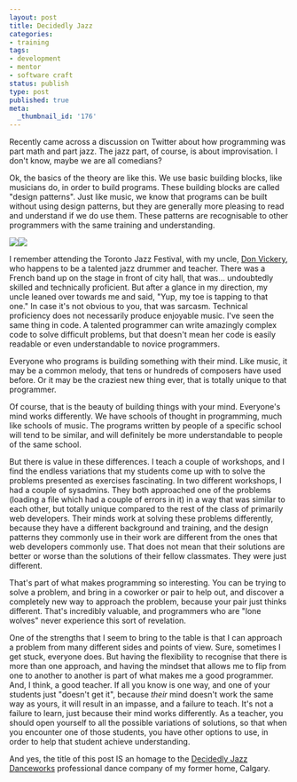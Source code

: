 ```yaml
---
layout: post
title: Decidedly Jazz
categories:
- training
tags:
- development
- mentor
- software craft
status: publish
type: post
published: true
meta:
  _thumbnail_id: '176'
---
```

Recently came across a discussion on Twitter about how programming 
was part math and part jazz.  The jazz part, of course, is about 
improvisation.  I don't know, maybe we are all comedians?

Ok, the basics of the theory are like this.  We use basic building 
blocks, like musicians do, in order to build programs.  These building 
blocks are called "design patterns".  Just like music, we know that 
programs can be built without using design patterns, but they are 
generally more pleasing to read and understand if we do use them. 
These patterns are recognisable to other programmers with the same 
training and understanding.
   
[![](http://ws-na.amazon-adsystem.com/widgets/q?_encoding=UTF8&ASIN=0201633612&Format=_SL110_&ID=AsinImage&MarketPlace=CA&ServiceVersion=20070822&WS=1&tag=twg0f-20)](http://www.amazon.ca/gp/product/0201633612/ref=as_li_ss_il?ie=UTF8&camp=15121&creative=390961&creativeASIN=0201633612&linkCode=as2&tag=twg0f-20)![](http://ir-ca.amazon-adsystem.com/e/ir?t=twg0f-20&l=as2&o=15&a=0201633612)
   

I remember attending the Toronto Jazz Festival, with my uncle, 
[Don Vickery](https://itunes.apple.com/ca/album/alone-together/id653166238),
 who happens to be a talented jazz drummer and teacher. There was a French band up on the stage in front of city hall, that 
was... undoubtedly skilled and technically proficient.  But after a 
glance in my direction, my uncle leaned over towards me and said, 
"Yup, my toe is tapping to that one." In case it's not obvious to you, 
that was sarcasm.  Technical proficiency does not necessarily produce 
enjoyable music. I've seen the same thing in code. A talented programmer
can write amazingly complex code to solve difficult problems, but that 
doesn't mean her code is easily readable or even understandable to 
novice programmers. 

Everyone who programs is building something with their mind.  Like music, 
it may be a common melody, that tens or hundreds of composers have used 
before.  Or it may be the craziest new thing ever, that is totally 
unique to that programmer.

Of course, that is the beauty of building things with your mind.
Everyone's mind works differently.  We have schools of thought in 
programming, much like schools of music.  The programs written by people 
of a specific school will tend to be similar, and will definitely be 
more understandable to people of the same school.

But there is value in these differences.  I teach a couple of workshops, 
and I find the endless variations that my students come up with to solve 
the problems presented as exercises fascinating.  In two different 
workshops, I had a couple of sysadmins.  They both approached one of 
the problems (loading a file which had a couple of errors in it) in a 
way that was similar to each other, but totally unique compared to the 
rest of the class of primarily web developers.  Their minds work at 
solving these problems differently, because they have a different 
background and training, and the design patterns they commonly use in 
their work are different from the ones that web developers commonly use. 
That does not mean that their solutions are better or worse than the 
solutions of their fellow classmates.  They were just different.

That's part of what makes programming so interesting.  You can be trying 
to solve a problem, and bring in a coworker or pair to help out, and 
discover a completely new way to approach the problem, because your 
pair just thinks different.  That's incredibly valuable, and programmers 
who are "lone wolves" never experience this sort of revelation.

One of the strengths that I seem to bring to the table is that I can 
approach a problem from many different sides and points of view.  Sure, 
sometimes I get stuck, everyone does.  But having the flexibility to 
recognise that there is more than one approach, and having the mindset 
that allows me to flip from one to another to another is part of what 
makes me a good programmer.  And, I think, a good teacher.  If all you 
know is one way, and one of your students just "doesn't get it", 
because *their* mind doesn't work the same way as yours, it will result 
in an impasse, and a failure to teach.  It's not a failure to learn, 
just because their mind works differently.  As a teacher, you should 
open yourself to all the possible variations of solutions, so that when 
you encounter one of those students, you have other options to use, in 
order to help that student achieve understanding.

And yes, the title of this post IS an homage to the 
[Decidedly Jazz Danceworks](http://www.decidedlyjazz.com) professional 
dance company of my former home, Calgary.
